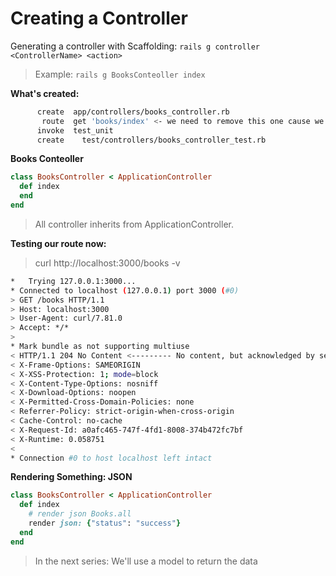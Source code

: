 # Creating a Controller

Generating a controller with Scaffolding: ``rails g controller <ControllerName> <action>``
> Example: ``rails g BooksConteoller index``


**What's created:**

```sh
      create  app/controllers/books_controller.rb
       route  get 'books/index' <- we need to remove this one cause we manually defined it.
      invoke  test_unit
      create    test/controllers/books_controller_test.rb
```

**Books Conteoller**

```rb
class BooksController < ApplicationController
  def index
  end
end

```
> All controller inherits from ApplicationController.


**Testing our route now:**
> curl http://localhost:3000/books -v

```sh
*   Trying 127.0.0.1:3000...
* Connected to localhost (127.0.0.1) port 3000 (#0)
> GET /books HTTP/1.1
> Host: localhost:3000
> User-Agent: curl/7.81.0
> Accept: */*
> 
* Mark bundle as not supporting multiuse
< HTTP/1.1 204 No Content <--------- No content, but acknowledged by server
< X-Frame-Options: SAMEORIGIN
< X-XSS-Protection: 1; mode=block
< X-Content-Type-Options: nosniff
< X-Download-Options: noopen
< X-Permitted-Cross-Domain-Policies: none
< Referrer-Policy: strict-origin-when-cross-origin
< Cache-Control: no-cache
< X-Request-Id: a0afc465-747f-4fd1-8008-374b472fc7bf
< X-Runtime: 0.058751
< 
* Connection #0 to host localhost left intact

```


**Rendering Something: JSON**

```rb
class BooksController < ApplicationController
  def index
    # render json Books.all
    render json: {"status": "success"}
  end
end

```

> In the next series: We'll use a model to return the data
